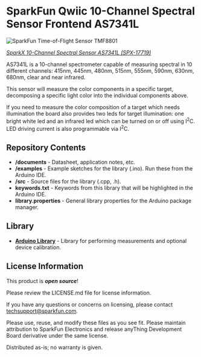 SparkFun Qwiic 10-Channel Spectral Sensor Frontend AS7341L
==========================================================

![SparkFun Time-of-Flight Sensor TMF8801](https://cdn.sparkfun.com/assets/parts/1/6/8/2/4/17719-Qwiic_Spectral_Sensor_-_AS7341-01.jpg)

[*SparkX 10-Channel Spectral Sensor AS7341L (SPX-17719)*](https://www.sparkfun.com/products/17719)

AS7341L is a 10-channel spectrometer capable of measuring spectral in 10 different channels: 415nm, 445nm, 480nm, 515nm, 555nm, 590nm, 630nm, 680nm, clear and near infrared. 

This sensor will measure the color components in a specific target, decomposing a specific light color into the individual components above. 

If you need to measure the color composition of a target which needs illumination the board also provides two leds for target illumination: one bright white led and an infrared led which can be turned on or off using I<sup>2</sup>C. LED driving current is also programmable via I<sup>2</sup>C. 

Repository Contents
-------------------

* **/documents** - Datasheet, application notes, etc.
* **/examples** - Example sketches for the library (.ino). Run these from the Arduino IDE. 
* **/src** - Source files for the library (.cpp, .h).
* **keywords.txt** - Keywords from this library that will be highlighted in the Arduino IDE. 
* **library.properties** - General library properties for the Arduino package manager. 

Library
--------------
* **[Arduino Library](https://github.com/sparkfun/SparkFun_AS7341L_Arduino_Library)** - Library for performing measurements and optional device calibration.

License Information
-------------------

This product is _**open source**_! 

Please review the LICENSE.md file for license information. 

If you have any questions or concerns on licensing, please contact techsupport@sparkfun.com.

Please use, reuse, and modify these files as you see fit. Please maintain attribution to SparkFun Electronics and release anyThing Development Board derivative under the same license.

Distributed as-is; no warranty is given.
